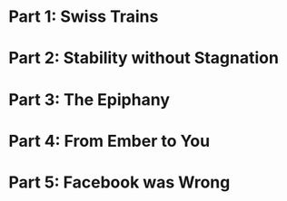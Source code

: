 # Part 1: Swiss Trains
# Part 2: Stability without Stagnation
# Part 3: The Epiphany
# Part 4: From Ember to You
# Part 5: Facebook was Wrong
